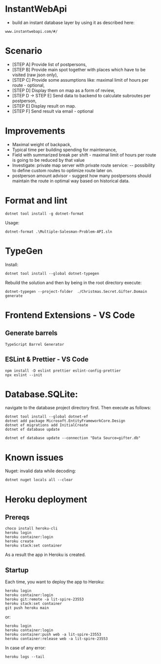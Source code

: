 # InstantWebApi
- build an instant database layer by using it as described here:
```
www.instantwebapi.com/#/
```

# Scenario
- [STEP A] Provide list of postpersons,
- [STEP B] Provide main spot together with places which have to be visited (raw json only),
- [STEP C] Provide some assumptions like: maximal limit of hours per route - optional,
- [STEP D] Display them on map as a form of review,
- [STEP D -> STEP E] Send data to backend to calculate subroutes per postperson,
- [STEP E] Display result on map.
- [STEP F] Send result via email - optional

# Improvements
- Maximal weight of backpack,
- Typical time per building spending for maintenance,
- Field with summarized break per shift - maximal limit of hours per route is going to be reduced by that value
- Investigate: private map server with private route service:
-- possibility to define custom routes to optimize route later on.
- postperson amount advisor - suggest how many postpersons should maintain the route in optimal way based on historical data.

# Format and lint
```
dotnet tool install -g dotnet-format
```
Usage:
```
dotnet-format .\Multiple-Salesman-Problem-API.sln
```

# TypeGen
Install:
```
dotnet tool install --global dotnet-typegen
```
Rebuild the solution and then by being in the root directory execute:
```
dotnet-typegen --project-folder  ./Christmas.Secret.Gifter.Domain generate
```
# Frontend Extensions - VS Code
## Generate barrels
```
TypeScript Barrel Generator
```
## ESLint & Prettier - VS Code
```
npm install -D eslint prettier eslint-config-prettier
npx eslint --init
```

# Database.SQLite:
navigate to the database project directory first.
Then execute as follows:
```
dotnet tool install --global dotnet-ef
dotnet add package Microsoft.EntityFrameworkCore.Design
dotnet ef migrations add InitialCreate
dotnet ef database update

dotnet ef database update --connection "Data Source=gifter.db"
```

# Known issues
Nuget: invalid data while decoding:
```
dotnet nuget locals all --clear
```

# Heroku deployment
## Prereqs
```
choco install heroku-cli
heroku login
heroku container:login
heroku create
heroku stack:set container
```
As a result the app in Heroku is created.
## Startup
Each time, you want to deploy the app to Heroku:
```
heroku login
heroku container:login
heroku git:remote -a lit-spire-23553
heroku stack:set container
git push heroku main
```
or:
```
heroku login
heroku container:login
heroku container:push web -a lit-spire-23553
heroku container:release web -a lit-spire-23553
```
In case of any error:
```
heroku logs --tail
```